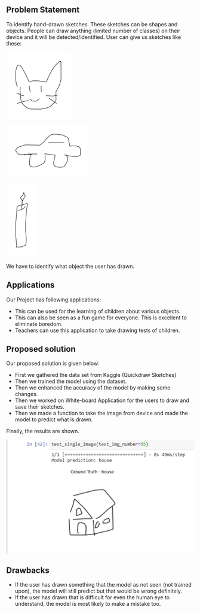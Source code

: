 ## Problem Statement
<p>To identify hand-drawn sketches. These sketches can be shapes and objects. People can draw anything (limited number of classes) on their device and it will be detected/identified.
User can give us sketches like these:

![sketch of a cat](./cat.png)

![sketch of a car](./car.png)

![sketch of a candle](./candle.png)

We have to identify what object the user has drawn.
<p>

## Applications
Our Project has following applications:
- This can be used for the learning of children about various objects.
- This can also be seen as a fun game for everyone. This is excellent to eliminate boredom.
- Teachers can use this application to take drawing tests of children.

## Proposed solution
Our proposed solution is given below:
- First we gathered the data set from Kaggle (Quickdraw Sketches)
- Then we trained the model using the dataset.
- Then we enhanced the accuracy of the model by making some changes.
- Then we worked on White-board Application for the users to draw and save their sketches.
- Then we made a function to take the image from device and made the model to predict what is drawn.

<p>
Finally, the results are shown.

![Results](./results.png)
<p>

## Drawbacks
- If the user has drawn something that the model as not seen (not trained upon), the model will still predict but that would be wrong definitely.
- If the user has drawn that is difficult for even the human eye to understand, the model is most likely to make a mistake too.
